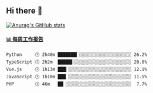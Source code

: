 ## Hi there 👋

[![Anurag's GitHub stats](https://github-readme-stats-orilights.vercel.app/api?username=orilights)](https://github.com/anuraghazra/github-readme-stats)

<!--
**OriLight152/OriLight152** is a ✨ _special_ ✨ repository because its `README.md` (this file) appears on your GitHub profile.

Here are some ideas to get you started:

- 🔭 I’m currently working on ...
- 🌱 I’m currently learning ...
- 👯 I’m looking to collaborate on ...
- 🤔 I’m looking for help with ...
- 💬 Ask me about ...
- 📫 How to reach me: ...
- 😄 Pronouns: ...
- ⚡ Fun fact: ...
-->

<!-- waka-box start -->
#### <a href="https://gist.github.com/92c8d5b388768c10efcba86e82b7c4fb" target="_blank">📊 每周工作报告</a>
```text
Python     🕓 2h40m ███████▎░░░░░░░░░░░░░░░░░░░░ 26.2%
TypeScript 🕓 2h2m  █████▌░░░░░░░░░░░░░░░░░░░░░░ 20.0%
Vue.js     🕓 1h13m ███▎░░░░░░░░░░░░░░░░░░░░░░░░ 12.1%
JavaScript 🕓 1h10m ███▏░░░░░░░░░░░░░░░░░░░░░░░░ 11.5%
PHP        🕓 46m   ██▏░░░░░░░░░░░░░░░░░░░░░░░░░  7.7%
```
<!-- Powered by https://github.com/journey-ad/waka-box-go . -->
<!-- waka-box end -->
